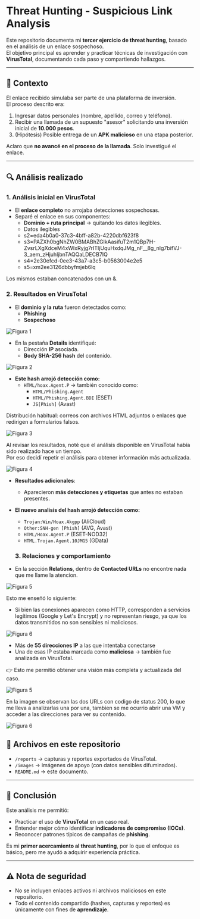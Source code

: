 # Threat Hunting - Suspicious Link Analysis

Este repositorio documenta mi **tercer ejercicio de threat hunting**, basado en el análisis de un enlace sospechoso.  
El objetivo principal es aprender y practicar técnicas de investigación con **VirusTotal**, documentando cada paso y compartiendo hallazgos.

---

## 📌 Contexto
El enlace recibido simulaba ser parte de una plataforma de inversión.  
El proceso descrito era:
1. Ingresar datos personales (nombre, apellido, correo y teléfono).
2. Recibir una llamada de un supuesto "asesor" solicitando una inversión inicial de **10.000 pesos**.
3. (Hipótesis) Posible entrega de un **APK malicioso** en una etapa posterior.  
   
Aclaro que **no avancé en el proceso de la llamada**. Solo investigué el enlace.

---

## 🔍 Análisis realizado

### 1. Análisis inicial en VirusTotal
- El **enlace completo** no arrojaba detecciones sospechosas.  
- Separé el enlace en sus componentes:
  - **Dominio + ruta principal** → quitando los datos ilegibles.
  - Datos ilegibles 
  - s2=eda4b0a0-37c3-4bff-a82b-4220dbf623f8
  - s3=PAZXh0bgNhZW0BMABhZGlkAasifuT2m1QBp7H-ZvsrLXgXdceM4xWIxRyjg7rITIjUquHxdqJMg_nF__8g_nIg7bifVJ-3_aem_zHjuhljbnTAQQaLDECB7IQ
  - s4=2e30efcd-0ee3-43a7-a3c5-b0563004e2e5
  - s5=xm2ee3126dbbyfmjeb6lq

Los mismos estaban concatenados con un &.

### 2. Resultados en VirusTotal
- El **dominio y la ruta** fueron detectados como:
  - **Phishing**
  - **Sospechoso**

 ![Figura 1](/images/2.png)

- En la pestaña **Details** identifiqué:
  - Dirección **IP** asociada.
  - **Body SHA-256 hash** del contenido.
 
 ![Figura 2](/images/3.png)

- **Este hash arrojó detección como:**  
  - `HTML/hoax.Agent.P` → también conocido como:  
    - `HTML/Phishing.Agent`  
    - `HTML/Phishing.Agent.BDI` (ESET)  
    - `JS[Phish]` (Avast)

Distribución habitual: correos con archivos HTML adjuntos o enlaces que redirigen a formularios falsos.

 ![Figura 3](/images/4.png)

Al revisar los resultados, noté que el análisis disponible en VirusTotal había sido realizado hace un tiempo.  
Por eso decidí repetir el análisis para obtener información más actualizada.

 ![Figura 4](/images/5.png)

- **Resultados adicionales**:  
  - Aparecieron **más detecciones y etiquetas** que antes no estaban presentes.

- **El nuevo analisis del hash arrojó detección como:**  
  - `Trojan:Win/Hoax.Akgpp` (AliCloud)  
  - `Other:SNH-gen [Phish]` (AVG, Avast)  
  - `HTML/Hoax.Agent.P` (ESET-NOD32)  
  - `HTML.Trojan.Agent.10JMG5` (GData)

  ### 3. Relaciones y comportamiento
- En la sección **Relations**, dentro de **Contacted URLs** no encontre nada que me llame la atencion.

 ![Figura 5](/images/6.png)

Esto me enseñó lo siguiente:
  - Si bien las conexiones aparecen como HTTP, corresponden a servicios legítimos (Google y Let's Encrypt) y no representan riesgo, ya que los datos transmitidos no son sensibles ni maliciosos.
 
 ![Figura 6](/images/8.png)




 
  - Más de **55 direcciones IP** a las que intentaba conectarse
  - Una de esas IP estaba marcada como **maliciosa** → también fue analizada en VirusTotal. 

👉 Esto me permitió obtener una visión más completa y actualizada del caso.

 ![Figura 5](/images/6.png)

En la imagen se observan las dos URLs con codigo de status 200, lo que me lleva a analizarlas una por una, tambien se me ocurrio abrir una VM y acceder a las direcciones para ver su contenido.
 
 ![Figura 6](/images/7.png)





## 📂 Archivos en este repositorio
- `/reports` → capturas y reportes exportados de VirusTotal.  
- `/images` → imágenes de apoyo (con datos sensibles difuminados).  
- `README.md` → este documento.  

---

## 🎯 Conclusión
Este análisis me permitió:
- Practicar el uso de **VirusTotal** en un caso real.  
- Entender mejor cómo identificar **indicadores de compromiso (IOCs)**.  
- Reconocer patrones típicos de campañas de **phishing**.  

Es mi **primer acercamiento al threat hunting**, por lo que el enfoque es básico, pero me ayudó a adquirir experiencia práctica.

---

## ⚠️ Nota de seguridad
- No se incluyen enlaces activos ni archivos maliciosos en este repositorio.  
- Todo el contenido compartido (hashes, capturas y reportes) es únicamente con fines de **aprendizaje**.
